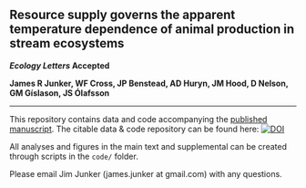 ## Resource supply governs the apparent temperature dependence of animal production in stream ecosystems

**_Ecology Letters_ Accepted**

**James R Junker, WF Cross, JP Benstead, AD Huryn, JM Hood, D Nelson, GM Gíslason, JS Ólafsson**


---

This repository contains data and code accompanying the [published manuscript](). The citable data & code repository can be found here: <a href="https://doi.org/10.5281/zenodo.3995134"><img src="https://zenodo.org/badge/DOI/10.5281/zenodo.3995134.svg" alt="DOI"></a>

All analyses and figures in the main text and supplemental can be created through scripts in the ```code/``` folder. 

Please email Jim Junker (james.junker at gmail.com) with any questions.
